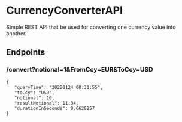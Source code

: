 # CurrencyConverterAPI
Simple REST API that be used for converting one currency value into another.

## Endpoints
### /convert?notional=1&FromCcy=EUR&ToCcy=USD
```
{
   "queryTime": "20220124 00:31:55",
   "toCcy": "USD",
   "notional": 10,
   "resultNotional": 11.34,
   "durationInSeconds": 0.6620257
}
```